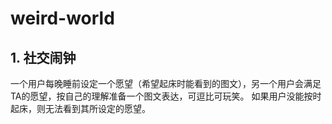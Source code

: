 # weird-world

## 1. 社交闹钟
一个用户每晚睡前设定一个愿望（希望起床时能看到的图文），另一个用户会满足TA的愿望，按自己的理解准备一个图文表达，可逗比可玩笑。
如果用户没能按时起床，则无法看到其所设定的愿望。

